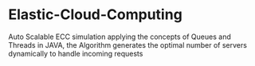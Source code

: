 # Elastic-Cloud-Computing
Auto Scalable ECC simulation applying the concepts of Queues and Threads in JAVA, the Algorithm generates the optimal number of servers dynamically to handle incoming requests
